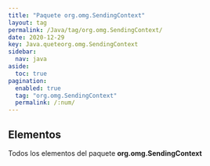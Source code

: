 ```yaml
---
title: "Paquete org.omg.SendingContext"
layout: tag
permalink: /Java/tag/org.omg.SendingContext/
date: 2020-12-29
key: Java.queteorg.omg.SendingContext
sidebar: 
  nav: java
aside: 
  toc: true
pagination: 
  enabled: true
  tag: "org.omg.SendingContext"
  permalink: /:num/
---
```


<h2>Elementos</h2>
Todos los elementos del paquete <strong>org.omg.SendingContext</strong>
